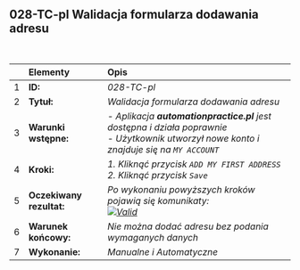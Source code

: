 ## 028-TC-pl Walidacja formularza dodawania adresu

<br>

|     | Elementy                 | Opis                                                                   |
| :-- | :----------------------- | :--------------------------------------------------------------------- |
| 1   | **ID:**                  | _028-TC-pl_                                                            |
| 2   | **Tytuł:**               | _Walidacja formularza dodawania adresu_                                |
| 3   | **Warunki wstępne:**     | _- Aplikacja **automationpractice.pl** jest dostępna i działa poprawnie <br> - Użytkownik utworzył nowe konto i znajduje się na `MY ACCOUNT`_ |
| 4   | **Kroki:**               | _1. Kliknąć przycisk `ADD MY FIRST ADDRESS` <br> 2. Kliknąć przycisk `Save`_ |
| 5   | **Oczekiwany rezultat:** | _Po wykonaniu powyższych kroków pojawią się komunikaty: <br> [![Valid](https://img.shields.io/badge/There%20are%205%20errors-f3515c)](#)_ |
| 6   | **Warunek końcowy:**     | _Nie można dodać adresu bez podania wymaganych danych_ |
| 7   | **Wykonanie:**           | _Manualne i Automatyczne_                                               |
